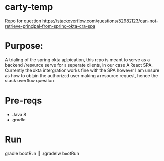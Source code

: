 # carty-temp
Repo for question https://stackoverflow.com/questions/52982123/can-not-retrieve-principal-from-spring-okta-cra-spa


# Purpose:
A trialing of the spring okta aplpication, this repo is meant to serve as a backend /resource serve for a seperate clients, in our case A React SPA.
Currently the okta intergration works fine with the SPA however I am unsure as how to obtain the authorized user making a resource request, hence the stack overflow question

# Pre-reqs

- Java 8
- gradle

# Run
gradle bootRun || ./gradelw bootRun
